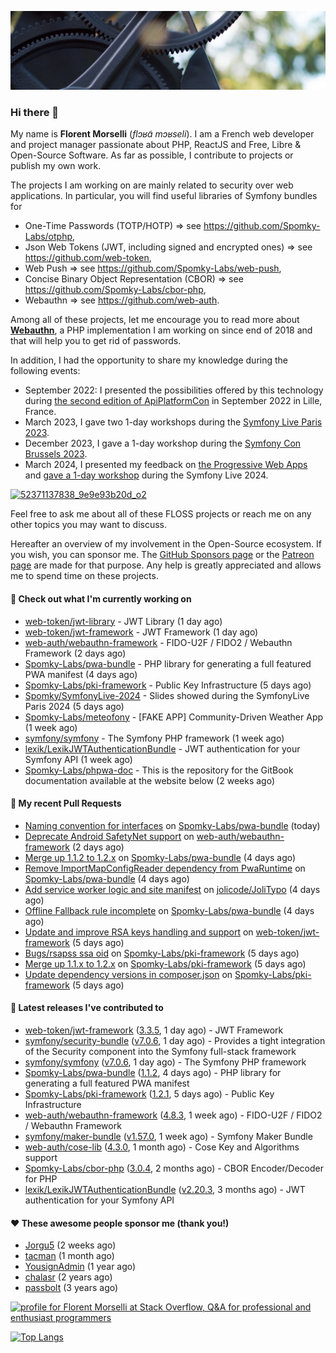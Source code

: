 ![Cover image](1.webp)

### Hi there 👋

My name is **Florent Morselli** (*flɔʁɑ̃ mɔʁseli*). I am a French web developer and project manager passionate about PHP, ReactJS and Free, Libre & Open-Source Software.
As far as possible, I contribute to projects or publish my own work.

The projects I am working on are mainly related to security over web applications. In particular, you will find useful libraries of Symfony bundles for
* One-Time Passwords (TOTP/HOTP) => see https://github.com/Spomky-Labs/otphp,
* Json Web Tokens (JWT, including signed and encrypted ones) => see https://github.com/web-token,
* Web Push => see https://github.com/Spomky-Labs/web-push,
* Concise Binary Object Representation (CBOR) => see https://github.com/Spomky-Labs/cbor-php,
* Webauthn => see https://github.com/web-auth.

Among all of these projects, let me encourage you to read more about [**Webauthn**](https://github.com/web-auth), a PHP implementation I am working on since end of 2018 and that will help you to get rid of passwords.

In addition, I had the opportunity to share my knowledge during the following events:

* September 2022: I presented the possibilities offered by this technology during [the second edition of ApiPlatformCon](https://youtu.be/Y2_0omg1CFk) in September 2022 in Lille, France.
* March 2023, I gave two 1-day workshops during the [Symfony Live Paris 2023](https://live.symfony.com/2023-paris/workshop/maximiser-la-securite-de-vos-applications-avec-le-bundle-security).
* December 2023, I gave a 1-day workshop during the [Symfony Con Brussels 2023](https://live.symfony.com/2023-brussels-con/workshop/road-to-safer-applications).
* March 2024, I presented my feedback on [the Progressive Web Apps](https://live.symfony.com/2024-paris/schedule/de-web-app-a-progressive-web-app) and [gave a 1-day workshop](https://live.symfony.com/2024-paris/workshop#securite-amelioree-et-webauthn-avec-symfony-2) during the Symfony Live 2024.

[![52371137838_9e9e93b20d_o2](https://user-images.githubusercontent.com/1091072/191684778-b9e26104-038d-45c2-a1b3-287233d15ecc.jpg)](https://api-platform.com/con/2022/conferences/webauthn-se-debarrasser-des-mots-de-passe-definitivement/)

Feel free to ask me about all of these FLOSS projects or reach me on any other topics you may want to discuss.

Hereafter an overview of my involvement in the Open-Source ecosystem.
If you wish, you can sponsor me. The [GitHub Sponsors page](https://github.com/sponsors/Spomky/) or the [Patreon page](https://www.patreon.com/FlorentMorselli) are made for that purpose. Any help is greatly appreciated and allows me to spend time on these projects.

#### 👷 Check out what I'm currently working on

- [web-token/jwt-library](https://github.com/web-token/jwt-library) - JWT Library (1 day ago)
- [web-token/jwt-framework](https://github.com/web-token/jwt-framework) - JWT Framework (1 day ago)
- [web-auth/webauthn-framework](https://github.com/web-auth/webauthn-framework) - FIDO-U2F / FIDO2 / Webauthn Framework (2 days ago)
- [Spomky-Labs/pwa-bundle](https://github.com/Spomky-Labs/pwa-bundle) - PHP library for generating a full featured PWA manifest (4 days ago)
- [Spomky-Labs/pki-framework](https://github.com/Spomky-Labs/pki-framework) - Public Key Infrastructure (5 days ago)
- [Spomky/SymfonyLive-2024](https://github.com/Spomky/SymfonyLive-2024) - Slides showed during the SymfonyLive Paris 2024 (5 days ago)
- [Spomky-Labs/meteofony](https://github.com/Spomky-Labs/meteofony) - [FAKE APP] Community-Driven Weather App (1 week ago)
- [symfony/symfony](https://github.com/symfony/symfony) - The Symfony PHP framework (1 week ago)
- [lexik/LexikJWTAuthenticationBundle](https://github.com/lexik/LexikJWTAuthenticationBundle) - JWT authentication for your Symfony API (1 week ago)
- [Spomky-Labs/phpwa-doc](https://github.com/Spomky-Labs/phpwa-doc) - This is the repository for the GitBook documentation available at the website below (2 weeks ago)

#### 🔨 My recent Pull Requests

- [Naming convention for interfaces](https://github.com/Spomky-Labs/pwa-bundle/pull/155) on [Spomky-Labs/pwa-bundle](https://github.com/Spomky-Labs/pwa-bundle) (today)
- [Deprecate Android SafetyNet support](https://github.com/web-auth/webauthn-framework/pull/585) on [web-auth/webauthn-framework](https://github.com/web-auth/webauthn-framework) (2 days ago)
- [Merge up 1.1.2 to 1.2.x](https://github.com/Spomky-Labs/pwa-bundle/pull/153) on [Spomky-Labs/pwa-bundle](https://github.com/Spomky-Labs/pwa-bundle) (4 days ago)
- [Remove ImportMapConfigReader dependency from PwaRuntime](https://github.com/Spomky-Labs/pwa-bundle/pull/152) on [Spomky-Labs/pwa-bundle](https://github.com/Spomky-Labs/pwa-bundle) (4 days ago)
- [Add service worker logic and site manifest](https://github.com/jolicode/JoliTypo/pull/107) on [jolicode/JoliTypo](https://github.com/jolicode/JoliTypo) (4 days ago)
- [Offline Fallback rule incomplete](https://github.com/Spomky-Labs/pwa-bundle/pull/151) on [Spomky-Labs/pwa-bundle](https://github.com/Spomky-Labs/pwa-bundle) (4 days ago)
- [Update and improve RSA keys handling and support](https://github.com/web-token/jwt-framework/pull/548) on [web-token/jwt-framework](https://github.com/web-token/jwt-framework) (5 days ago)
- [Bugs/rsapss ssa oid](https://github.com/Spomky-Labs/pki-framework/pull/54) on [Spomky-Labs/pki-framework](https://github.com/Spomky-Labs/pki-framework) (5 days ago)
- [Merge up 1.1.x to 1.2.x](https://github.com/Spomky-Labs/pki-framework/pull/53) on [Spomky-Labs/pki-framework](https://github.com/Spomky-Labs/pki-framework) (5 days ago)
- [Update dependency versions in composer.json](https://github.com/Spomky-Labs/pki-framework/pull/52) on [Spomky-Labs/pki-framework](https://github.com/Spomky-Labs/pki-framework) (5 days ago)

#### 🔭 Latest releases I've contributed to

- [web-token/jwt-framework](https://github.com/web-token/jwt-framework) ([3.3.5](https://github.com/web-token/jwt-framework/releases/tag/3.3.5), 1 day ago) - JWT Framework
- [symfony/security-bundle](https://github.com/symfony/security-bundle) ([v7.0.6](https://github.com/symfony/security-bundle/releases/tag/v7.0.6), 1 day ago) - Provides a tight integration of the Security component into the Symfony full-stack framework
- [symfony/symfony](https://github.com/symfony/symfony) ([v7.0.6](https://github.com/symfony/symfony/releases/tag/v7.0.6), 1 day ago) - The Symfony PHP framework
- [Spomky-Labs/pwa-bundle](https://github.com/Spomky-Labs/pwa-bundle) ([1.1.2](https://github.com/Spomky-Labs/pwa-bundle/releases/tag/1.1.2), 4 days ago) - PHP library for generating a full featured PWA manifest
- [Spomky-Labs/pki-framework](https://github.com/Spomky-Labs/pki-framework) ([1.2.1](https://github.com/Spomky-Labs/pki-framework/releases/tag/1.2.1), 5 days ago) - Public Key Infrastructure
- [web-auth/webauthn-framework](https://github.com/web-auth/webauthn-framework) ([4.8.3](https://github.com/web-auth/webauthn-framework/releases/tag/4.8.3), 1 week ago) - FIDO-U2F / FIDO2 / Webauthn Framework
- [symfony/maker-bundle](https://github.com/symfony/maker-bundle) ([v1.57.0](https://github.com/symfony/maker-bundle/releases/tag/v1.57.0), 1 week ago) - Symfony Maker Bundle
- [web-auth/cose-lib](https://github.com/web-auth/cose-lib) ([4.3.0](https://github.com/web-auth/cose-lib/releases/tag/4.3.0), 1 month ago) - Cose Key and Algorithms support
- [Spomky-Labs/cbor-php](https://github.com/Spomky-Labs/cbor-php) ([3.0.4](https://github.com/Spomky-Labs/cbor-php/releases/tag/3.0.4), 2 months ago) - CBOR Encoder/Decoder for PHP
- [lexik/LexikJWTAuthenticationBundle](https://github.com/lexik/LexikJWTAuthenticationBundle) ([v2.20.3](https://github.com/lexik/LexikJWTAuthenticationBundle/releases/tag/v2.20.3), 3 months ago) - JWT authentication for your Symfony API

#### ❤️ These awesome people sponsor me (thank you!)

- [Jorgu5](https://github.com/Jorgu5) (2 weeks ago)
- [tacman](https://github.com/tacman) (1 month ago)
- [YousignAdmin](https://github.com/YousignAdmin) (1 year ago)
- [chalasr](https://github.com/chalasr) (2 years ago)
- [passbolt](https://github.com/passbolt) (3 years ago)

<a href="https://stackoverflow.com/users/2157818/florent-morselli"><img src="https://stackoverflow.com/users/flair/2157818.png" width="208" height="58" alt="profile for Florent Morselli at Stack Overflow, Q&amp;A for professional and enthusiast programmers" title="profile for Florent Morselli at Stack Overflow, Q&amp;A for professional and enthusiast programmers"></a>

[![Top Langs](https://wakatime.com/share/@Spomky/aa41d408-c524-4a5f-936d-0b9446698abd.svg)](https://wakatime.com/@Spomky)
